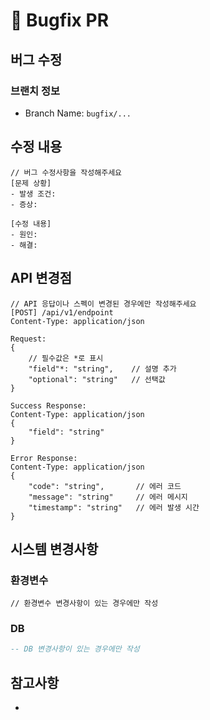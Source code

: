 # 🐛 Bugfix PR

## 버그 수정
<!-- 어떤 버그였고, 어떻게 수정했는지 설명해주세요 -->

### 브랜치 정보
<!-- 브랜치 이름을 작성해주세요 -->
- Branch Name: `bugfix/...`

## 수정 내용
```
// 버그 수정사항을 작성해주세요
[문제 상황]
- 발생 조건:
- 증상:

[수정 내용]
- 원인:
- 해결:
```

## API 변경점
```
// API 응답이나 스펙이 변경된 경우에만 작성해주세요
[POST] /api/v1/endpoint
Content-Type: application/json

Request:
{
    // 필수값은 *로 표시
    "field"*: "string",    // 설명 추가
    "optional": "string"   // 선택값
}

Success Response:
Content-Type: application/json
{
    "field": "string"
}

Error Response:
Content-Type: application/json
{
    "code": "string",       // 에러 코드
    "message": "string"     // 에러 메시지 
    "timestamp": "string"   // 에러 발생 시간
}
```

## 시스템 변경사항
### 환경변수
```properties
// 환경변수 변경사항이 있는 경우에만 작성
```

### DB
```sql
-- DB 변경사항이 있는 경우에만 작성
```

## 참고사항
<!-- 프론트엔드 개발자나 다른 개발자들이 참고할 내용이 있다면 작성해주세요 -->
-
